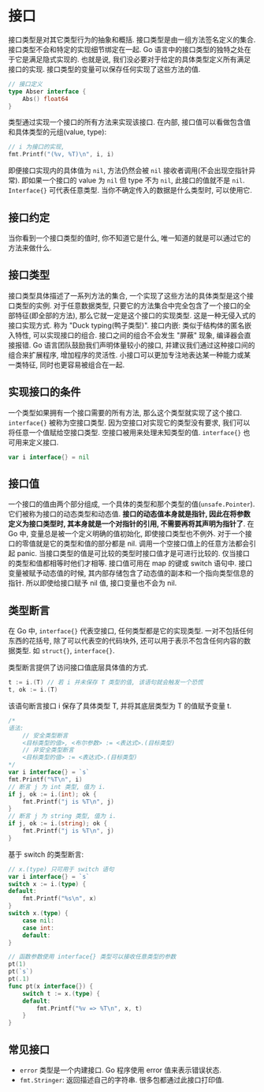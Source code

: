 # 接口
接口类型是对其它类型行为的抽象和概括. 
接口类型是由一组方法签名定义的集合. 接口类型不会和特定的实现细节绑定在一起.
Go 语言中的接口类型的独特之处在于它是满足隐式实现的. 也就是说, 我们没必要对于给定的具体类型定义所有满足接口的实现.
接口类型的变量可以保存任何实现了这些方法的值.

```go
// 接口定义
type Abser interface {
    Abs() float64
}
```

类型通过实现一个接口的所有方法来实现该接口.
在内部, 接口值可以看做包含值和具体类型的元组(value, type):
```go
// i 为接口的实现,
fmt.Printf("(%v, %T)\n", i, i)
```

即便接口实现内的具体值为 `nil`, 方法仍然会被 `nil` 接收者调用(不会出现空指针异常). 即如果一个接口的 value 为 `nil` 但 type 不为 `nil`, 此接口的值就不是 `nil`.
`Interface{}` 可代表任意类型. 当你不确定传入的数据是什么类型时, 可以使用它.

## 接口约定
当你看到一个接口类型的值时, 你不知道它是什么, 唯一知道的就是可以通过它的方法来做什么.

## 接口类型
接口类型具体描述了一系列方法的集合, 一个实现了这些方法的具体类型是这个接口类型的实例.
对于任意数据类型, 只要它的方法集合中完全包含了一个接口的全部特征(即全部的方法), 那么它就一定是这个接口的实现类型. 这是一种无侵入式的接口实现方式. 称为 "Duck typing(鸭子类型)".
接口内嵌: 类似于结构体的匿名嵌入特性, 可以实现接口的组合. 接口之间的组合不会发生 "屏蔽" 现象, 编译器会直接报错.
Go 语言团队鼓励我们声明体量较小的接口, 并建议我们通过这种接口间的组合来扩展程序, 增加程序的灵活性. 小接口可以更加专注地表达某一种能力或某一类特征, 同时也更容易被组合在一起.

## 实现接口的条件
一个类型如果拥有一个接口需要的所有方法, 那么这个类型就实现了这个接口.
`interface{}` 被称为空接口类型. 因为空接口对实现它的类型没有要求, 我们可以将任意一个值赋给空接口类型.
空接口被用来处理未知类型的值.
`interface{}` 也可用来定义接口.
```go
var i interface{} = nil
```

## 接口值
一个接口的值由两个部分组成, 一个具体的类型和那个类型的值(`unsafe.Pointer`). 它们被称为接口的动态类型和动态值.
**接口的动态值本身就是指针, 因此在将参数定义为接口类型时, 其本身就是一个对指针的引用, 不需要再将其声明为指针了**.
在 Go 中, 变量总是被一个定义明确的值初始化, 即使接口类型也不例外. 对于一个接口的零值就是它的类型和值的部分都是 nil.
调用一个空接口值上的任意方法都会引起 panic.
当接口类型的值是可比较的类型时接口值才是可进行比较的. 仅当接口的类型和值都相等时他们才相等. 接口值可用在 map 的键或 switch 语句中.
接口变量被赋予动态值的时候, 其内部存储包含了动态值的副本和一个指向类型信息的指针. 所以即使给接口赋予 nil 值, 接口变量也不会为 nil.

## 类型断言
在 Go 中,  `interface{}` 代表空接口, 任何类型都是它的实现类型.
一对不包括任何东西的花括号, 除了可以代表空的代码块外, 还可以用于表示不包含任何内容的数据类型. 如 `struct{}`, `interface{}`.

类型断言提供了访问接口值底层具体值的方式.
```go
t := i.(T) // 若 i 并未保存 T 类型的值, 该语句就会触发一个恐慌
t, ok := i.(T)
```
该语句断言接口 i 保存了具体类型 T, 并将其底层类型为 T 的值赋予变量 t.

```go
/*
语法:
    // 安全类型断言
    <目标类型的值>, <布尔参数> := <表达式>.(目标类型) 
    // 非安全类型断言
    <目标类型的值> := <表达式>.(目标类型)
*/
var i interface{} = `s`
fmt.Printf("%T\n", i)
// 断言 j 为 int 类型, 值为 i.
if j, ok := i.(int); ok {
	fmt.Printf("j is %T\n", j)
}
// 断言 j 为 string 类型, 值为 i.
if j, ok := i.(string); ok {
	fmt.Printf("j is %T\n", j)
}
```

基于 switch 的类型断言:

```go
// x.(type) 只可用于 switch 语句
var i interface{} = `s`
switch x := i.(type) {
default:
	fmt.Printf("%s\n", x)
}
switch x.(type) {
    case nil:
    case int:
    default:
}

// 函数参数使用 interface{} 类型可以接收任意类型的参数
pt(1)
pt(`s`)
pt(.1)
func pt(x interface{}) {
	switch t := x.(type) {
	default:
		fmt.Printf("%v => %T\n", x, t)
	}
}
```

## 常见接口

* `error` 类型是一个内建接口. Go 程序使用 error 值来表示错误状态.
* `fmt.Stringer`: 返回描述自己的字符串. 很多包都通过此接口打印值.